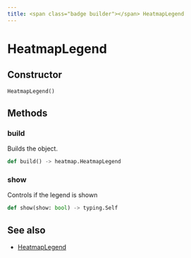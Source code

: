 ```yaml
---
title: <span class="badge builder"></span> HeatmapLegend
---
```

# <span class="badge builder"></span> HeatmapLegend

## Constructor

```python
HeatmapLegend()
```
## Methods

### <span class="badge object-method"></span> build

Builds the object.

```python
def build() -> heatmap.HeatmapLegend
```

### <span class="badge object-method"></span> show

Controls if the legend is shown

```python
def show(show: bool) -> typing.Self
```

## See also

 * <span class="badge object-type-class"></span> [HeatmapLegend](./object-HeatmapLegend.md)
